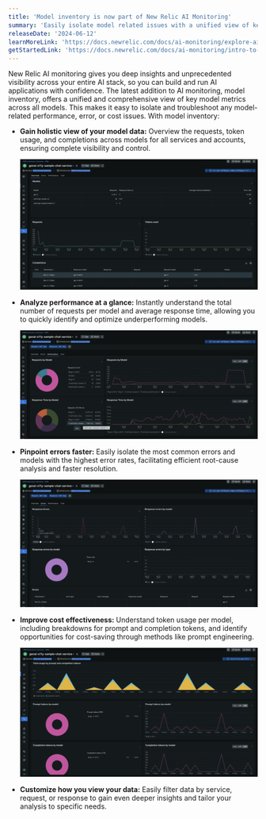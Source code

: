 ```yaml
---
title: 'Model inventory is now part of New Relic AI Monitoring'
summary: 'Easily isolate model related issues with a unified view of key metrics across all models'
releaseDate: '2024-06-12'
learnMoreLink: 'https://docs.newrelic.com/docs/ai-monitoring/explore-ai-data/view-model-data/'
getStartedLink: 'https://docs.newrelic.com/docs/ai-monitoring/intro-to-ai-monitoring/#get-started'
---
```


New Relic AI monitoring gives you deep insights and unprecedented visibility across your entire AI stack, so you can build and run AI applications with confidence. The latest addition to AI monitoring, model inventory, offers a unified and comprehensive view of key model metrics across all models. This makes it easy to isolate and troubleshoot any model-related performance, error, or cost issues. With model inventory:

* **Gain holistic view of your model data:** Overview the requests, token usage, and completions across models for all services and accounts, ensuring complete visibility and control.

    ![Model overview](./images/aim_1.png "A screenshot that show the model inventory overview")

* **Analyze performance at a glance:** Instantly understand the total number of requests per model and average response time, allowing you to quickly identify and optimize underperforming models.

    ![ Model Performance](./images/aim_2.png "A screenshot that shows performance metrics across all models")

* **Pinpoint errors faster:** Easily isolate the most common errors and models with the highest error rates, facilitating efficient root-cause analysis and faster resolution.

    ![Model Errors ](./images/aim_3.png "A screenshot that shows errors across all models")

* **Improve cost effectiveness:** Understand token usage per model, including breakdowns for prompt and completion tokens, and identify opportunities for cost-saving through methods like prompt engineering.
  
    ![Model costs](./images/aim_4.png "A screenshot that shows costs across all models")

* **Customize how you view your data:** Easily filter data by service, request, or response to gain even deeper insights and tailor your analysis to specific needs.